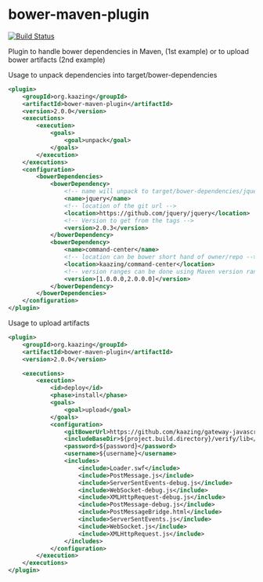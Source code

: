 # bower-maven-plugin

[![Build Status][build-status-image]][build-status]

[build-status-image]: https://travis-ci.org/kaazing/bower-maven-plugin.svg?branch=develop
[build-status]: https://travis-ci.org/kaazing/bower-maven-plugin

Plugin to handle bower dependencies in Maven, (1st example) or to upload bower artifacts (2nd example)

Usage to unpack dependencies into target/bower-dependencies
```xml
<plugin>
    <groupId>org.kaazing</groupId>
    <artifactId>bower-maven-plugin</artifactId>
    <version>2.0.0</version>
    <executions>
        <execution>
            <goals>
                <goal>unpack</goal>
            </goals>
        </execution>
    </executions>
    <configuration>
        <bowerDependencies>
            <bowerDependency>
                <!-- name will unpack to target/bower-dependencies/jquery-->
                <name>jquery</name>
                <!-- location of the git url -->
                <location>https://github.com/jquery/jquery</location>
                <!-- Version to get from the tags -->
                <version>2.0.3</version>
            </bowerDependency>
            <bowerDependency>
                <name>command-center</name>
                <!-- location can be bower short hand of owner/repo -->
                <location>kaazing/command-center</location>
                <!-- version ranges can be done using Maven version ranges -->
                <version>[1.0.0.0,2.0.0.0]</version>
            </bowerDependency>
        </bowerDependencies>
    </configuration>
</plugin>
```

Usage to upload artifacts
```xml
<plugin>
    <groupId>org.kaazing</groupId>
    <artifactId>bower-maven-plugin</artifactId>
    <version>2.0.0</version>

    <executions>
        <execution>
            <id>deploy</id>
            <phase>install</phase>
            <goals>
                <goal>upload</goal>
            </goals>
            <configuration>
                <gitBowerUrl>https://github.com/kaazing/gateway-javascript</gitBowerUrl>
                <includeBaseDir>${project.build.directory}/verify/lib</includeBaseDir>
                <password>${password}</password>
                <username>${username}</username>
                <includes>
                    <include>Loader.swf</include>
                    <include>PostMessage.js</include>
                    <include>ServerSentEvents-debug.js</include>
                    <include>WebSocket-debug.js</include>
                    <include>XMLHttpRequest-debug.js</include>
                    <include>PostMessage-debug.js</include>
                    <include>PostMessageBridge.html</include>
                    <include>ServerSentEvents.js</include>
                    <include>WebSocket.js</include>
                    <include>XMLHttpRequest.js</include>
                </includes>
            </configuration>
        </execution>
    </executions>
</plugin>
```
